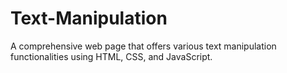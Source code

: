 # Text-Manipulation
A comprehensive web page that offers various text manipulation functionalities using HTML, CSS, and JavaScript.
